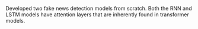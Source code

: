 Developed two fake news detection models from scratch. Both the RNN and LSTM models have attention layers that are inherently found in transformer models.
